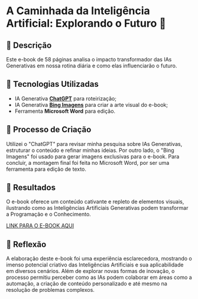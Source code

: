 # A Caminhada da Inteligência Artificial: Explorando o Futuro 🌌

## 📒 Descrição
Este e-book de 58 páginas analisa o impacto transformador das IAs Generativas em nossa rotina diária e como elas influenciarão o futuro.

## 🤖 Tecnologias Utilizadas
- IA Generativa **[ChatGPT](https://chat.openai.com)** para roteirização;
- IA Generativa **[Bing Imagens](https://www.bing.com/images/create?cc=br)** para criar a arte visual do e-book;
- Ferramenta **Microsoft Word** para edição.

## 🧐 Processo de Criação
Utilizei o "ChatGPT" para revisar minha pesquisa sobre IAs Generativas, estruturar o conteúdo e refinar minhas ideias. Por outro lado, o "Bing Imagens" foi usado para gerar imagens exclusivas para o e-book. Para concluir, a montagem final foi feita no Microsoft Word, por ser uma ferramenta para edição de texto.

## 🚀 Resultados
O e-book oferece um conteúdo cativante e repleto de elementos visuais, ilustrando como as Inteligências Artificiais Generativas podem transformar a Programação e o Conhecimento.

[LINK PARA O E-BOOK AQUI](https://drive.google.com/file/d/10QRlRL8U65zY0MBorbpLQsT1x-x0BaCa/view?usp=sharing)

## 💭 Reflexão
A elaboração deste e-book foi uma experiência esclarecedora, mostrando o imenso potencial criativo das Inteligências Artificiais e sua aplicabilidade em diversos cenários. Além de explorar novas formas de inovação, o processo permitiu perceber como as IAs podem colaborar em áreas como a automação, a criação de conteúdo personalizado e até mesmo na resolução de problemas complexos.
